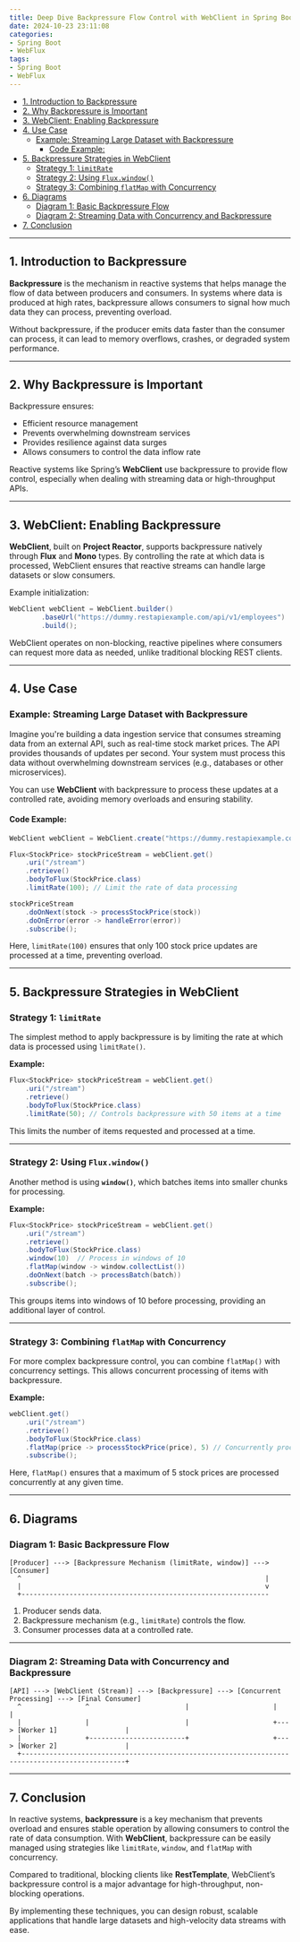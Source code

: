 ```yaml
---
title: Deep Dive Backpressure Flow Control with WebClient in Spring Boot
date: 2024-10-23 23:11:08
categories:
- Spring Boot
- WebFlux
tags:
- Spring Boot
- WebFlux
---
```


- [1. Introduction to Backpressure](#1-introduction-to-backpressure)
- [2. Why Backpressure is Important](#2-why-backpressure-is-important)
- [3. WebClient: Enabling Backpressure](#3-webclient-enabling-backpressure)
- [4. Use Case](#4-use-case)
  - [Example: Streaming Large Dataset with Backpressure](#example-streaming-large-dataset-with-backpressure)
    - [Code Example:](#code-example)
- [5. Backpressure Strategies in WebClient](#5-backpressure-strategies-in-webclient)
  - [Strategy 1: `limitRate`](#strategy-1-limitrate)
  - [Strategy 2: Using `Flux.window()`](#strategy-2-using-fluxwindow)
  - [Strategy 3: Combining `flatMap` with Concurrency](#strategy-3-combining-flatmap-with-concurrency)
- [6. Diagrams](#6-diagrams)
  - [Diagram 1: Basic Backpressure Flow](#diagram-1-basic-backpressure-flow)
  - [Diagram 2: Streaming Data with Concurrency and Backpressure](#diagram-2-streaming-data-with-concurrency-and-backpressure)
- [7. Conclusion](#7-conclusion)

---

<a name="1-introduction-to-backpressure"></a> 
## 1. Introduction to Backpressure

**Backpressure** is the mechanism in reactive systems that helps manage the flow of data between producers and consumers. In systems where data is produced at high rates, backpressure allows consumers to signal how much data they can process, preventing overload.

Without backpressure, if the producer emits data faster than the consumer can process, it can lead to memory overflows, crashes, or degraded system performance.

---

<a name="2-why-backpressure-is-important"></a> 
## 2. Why Backpressure is Important

Backpressure ensures:
- Efficient resource management
- Prevents overwhelming downstream services
- Provides resilience against data surges
- Allows consumers to control the data inflow rate

Reactive systems like Spring’s **WebClient** use backpressure to provide flow control, especially when dealing with streaming data or high-throughput APIs.

---

<a name="3-webclient-enabling-backpressure"></a> 
## 3. WebClient: Enabling Backpressure

**WebClient**, built on **Project Reactor**, supports backpressure natively through **Flux** and **Mono** types. By controlling the rate at which data is processed, WebClient ensures that reactive streams can handle large datasets or slow consumers.

Example initialization:
```java
WebClient webClient = WebClient.builder()
        .baseUrl("https://dummy.restapiexample.com/api/v1/employees")
        .build();
```

WebClient operates on non-blocking, reactive pipelines where consumers can request more data as needed, unlike traditional blocking REST clients.

---

<a name="4-use-case"></a> 
## 4. Use Case

<a name="example-streaming-large-dataset-with-backpressure"></a> 
### Example: Streaming Large Dataset with Backpressure

Imagine you're building a data ingestion service that consumes streaming data from an external API, such as real-time stock market prices. The API provides thousands of updates per second. Your system must process this data without overwhelming downstream services (e.g., databases or other microservices).

You can use **WebClient** with backpressure to process these updates at a controlled rate, avoiding memory overloads and ensuring stability.

<a name="code-example"></a> 
#### Code Example:
```java
WebClient webClient = WebClient.create("https://dummy.restapiexample.com/api/v1/employees");

Flux<StockPrice> stockPriceStream = webClient.get()
    .uri("/stream")
    .retrieve()
    .bodyToFlux(StockPrice.class)
    .limitRate(100); // Limit the rate of data processing

stockPriceStream
    .doOnNext(stock -> processStockPrice(stock))
    .doOnError(error -> handleError(error))
    .subscribe();
```
Here, `limitRate(100)` ensures that only 100 stock price updates are processed at a time, preventing overload.

---

<a name="5-backpressure-strategies-in-webclient"></a> 
## 5. Backpressure Strategies in WebClient

<a name="strategy-1-limitrate"></a> 
### Strategy 1: `limitRate`
The simplest method to apply backpressure is by limiting the rate at which data is processed using `limitRate()`.

**Example:**
```java
Flux<StockPrice> stockPriceStream = webClient.get()
    .uri("/stream")
    .retrieve()
    .bodyToFlux(StockPrice.class)
    .limitRate(50); // Controls backpressure with 50 items at a time
```

This limits the number of items requested and processed at a time.

---

<a name="strategy-2-using-fluxwindow"></a> 
### Strategy 2: Using `Flux.window()`

Another method is using **`window()`**, which batches items into smaller chunks for processing.

**Example:**
```java
Flux<StockPrice> stockPriceStream = webClient.get()
    .uri("/stream")
    .retrieve()
    .bodyToFlux(StockPrice.class)
    .window(10)  // Process in windows of 10
    .flatMap(window -> window.collectList())
    .doOnNext(batch -> processBatch(batch))
    .subscribe();
```

This groups items into windows of 10 before processing, providing an additional layer of control.

---

<a name="sstrategy-3-combining-flatmap-with-concurrency"></a> 
### Strategy 3: Combining `flatMap` with Concurrency

For more complex backpressure control, you can combine `flatMap()` with concurrency settings. This allows concurrent processing of items with backpressure.

**Example:**
```java
webClient.get()
    .uri("/stream")
    .retrieve()
    .bodyToFlux(StockPrice.class)
    .flatMap(price -> processStockPrice(price), 5) // Concurrently process 5 items
    .subscribe();
```
Here, `flatMap()` ensures that a maximum of 5 stock prices are processed concurrently at any given time.

---

<a name="6-diagrams"></a> 
## 6. Diagrams

<a name="diagram-1-basic-backpressure-flow"></a> 
### Diagram 1: Basic Backpressure Flow

```plaintext
[Producer] ---> [Backpressure Mechanism (limitRate, window)] ---> [Consumer]
  ^                                                             |
  |                                                             v
  +--------------------------------------------------------------
```

1. Producer sends data.
2. Backpressure mechanism (e.g., `limitRate`) controls the flow.
3. Consumer processes data at a controlled rate.

---

<a name="diagram-2-streaming-data-with-concurrency-and-backpressure"></a> 
### Diagram 2: Streaming Data with Concurrency and Backpressure

```plaintext
[API] ---> [WebClient (Stream)] ---> [Backpressure] ---> [Concurrent Processing] ---> [Final Consumer]
  ^                ^                        |                     |                                |
  |                |                        |                     +---> [Worker 1]                 |
  |                +------------------------+                     +---> [Worker 2]                 |
  +------------------------------------------------------------------------------------------------+
```

---

<a name="7-conclusion"></a> 
## 7. Conclusion

In reactive systems, **backpressure** is a key mechanism that prevents overload and ensures stable operation by allowing consumers to control the rate of data consumption. With **WebClient**, backpressure can be easily managed using strategies like `limitRate`, `window`, and `flatMap` with concurrency.

Compared to traditional, blocking clients like **RestTemplate**, WebClient’s backpressure control is a major advantage for high-throughput, non-blocking operations.

By implementing these techniques, you can design robust, scalable applications that handle large datasets and high-velocity data streams with ease.